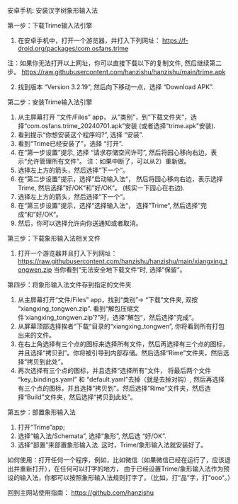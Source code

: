 安卓手机: 安装汉字树象形输入法

第一步：下载Trime输入法引擎
1.	在安卓手机中，打开一个游览器，并打入下列网址：
https://f-droid.org/packages/com.osfans.trime

注：如果你无法打开以上网址，你可以直接下载以下的复制文件, 然后继续第二步。
https://raw.githubusercontent.com/hanzishu/hanzishu/main/trime.apk

2.	找到版本 “Version 3.2.19”, 然后向下移动一点，选择 “Download APK”.

第二步：安装Trime输入法引擎
1.	从主屏幕打开 “文件/Files” app， 从”类别”，到”下载文件夹”，选择“com.osfans.trime_20240701.apk”安装 (或者选择“trime.apk"安装).
2.	看到提示“你想安装这个程序吗?”, 选择 “安装”.
3.	看到“Trime已经安装了”，选择 “打开”.
4.	在“第一步设置”提示,  选择 “请求存储空间许可”,  然后将园心移向右边，表示“允许管理所有文件”。
注：如果中断了，可以从2）重新做。
5.	选择左上方的箭头，然后选择“下一个“。
6.	在“第二步设置”提示，选择“启动输入法“， 然后将园心移向右边，表示选择Trime, 然后选择”好/OK“和”好/OK“。  (核实一下园心在右边).
7.	选择左上方的箭头，然后选择“下一个“。
8.	在“第三步设置”提示，选择“选择输入法“， 选择”Trime“, 然后选择”完成“和”好/OK“。
9.	然后，你可以选择允许向你送通知或者取消。

第三步：下载象形输入法相关文件
1. 打开一个游览器并且打入下列网址：
https://raw.githubusercontent.com/hanzishu/hanzishu/main/xiangxing_tongwen.zip
当你看到“无法安全地下载文件“时, 选择”保留“。

第四步：将象形输入法文件存到指定的文件夹
1.	从主屏幕打开“文件/Files” app，找到“类别”-> “下载”文件夹, 双按 “xiangxing_tongwen.zip”. 看到“解包压缩文件‘xiangxing_tongwen.zip’?”时，选择”解包“，然后选择”完成“。
2.	从屏幕顶部选择挨者“下载“目录的“xiangxing_tongwen”, 你将看到所有打包出来的文件。
3.	在右上角选择有三个点的图标来选择所有文件，然后再选择有三个点的图标，并且选择“拷贝到”。你将被引导到内部存储。然后选择“Rime”文件夹，然后选择“拷贝到此处”。
4.	再次选择有三个点的图标，并且选择“选择所有”文件， 将最后两个文件 “key_bindings.yaml” 和 “default.yaml”去掉（就是去掉对钩）,  然后再选择有三个点的图标，并且选择“拷贝到”。然后选择“Rime”文件夹，然后选择“Build”文件夹，然后选择“拷贝到此处”。

第五步：部置象形输入法
1. 打开“Trime”app;
2. 选择“输入法/Schemata”, 选择“象形”, 然后选 “好/OK”.
3. 选择“部置”来部置象形输入法.
这时，Trime/象形输入法就安装好了。

如何使用：打开任何一个程序，例如，比如微信（如果微信已经在运行了，应该退出并重新打开），在任何可以打字的地方， 由于已经设置Trime/象形输入法作为预设的输入法，你都可以按照象形输入法规则打字了。（比如，打“品”字，打“ooo“。）


回到主网站使用指南： https://github.com/hanzishu

